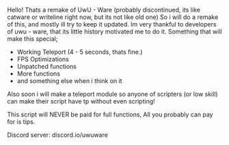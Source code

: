 Hello!
Thats a remake of UwU - Ware (probably discontinued, its like catware or writeline right now, but its not like old one)
So i will do a remake of this, and mostly ill try to keep it updated.
Im very thankful to developers of uwu - ware, that its little history motivated me to do it.
Something that will make this special;

- Working Teleport (4 - 5 seconds, thats fine.)
- FPS Optimizations
- Unpatched functions
- More functions
- and something else when i think on it

Also soon i will make a teleport module so anyone of scripters (or low skill)
can make their script have tp without even scripting!

This script will NEVER be paid for full functions,
All you probably can pay for is tips.

Discord server: discord.io/uwuware
